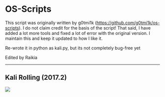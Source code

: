 # OS-Scripts

This script was originally written by g0tmi1k (https://github.com/g0tmi1k/os-scripts).  I do not claim credit for the basis of the script! That said, I have added a lot more tools and fixed a lot of error with the original version. I maintain this and keep it updated to how I like it.

Re-wrote it in python as kali.py, but its not completely bug-free yet

Edited by Raikia

- - -

## Kali Rolling (2017.2)

![](https://i.imgur.com/V2Fa6x4.jpg)

